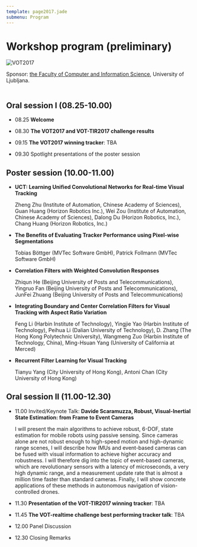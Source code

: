 ```yaml
---
template: page2017.jade
submenu: Program
---
```


# Workshop program (preliminary)

<img class="logo float-right frame" src="/img/org/logo_ljubljana.png" alt="VOT2017" />


Sponsor: <a href="https://www.fri.uni-lj.si/">the Faculty of Computer and Information Science</a>, University of Ljubljana.
<br><br>

## Oral session I (08.25-10.00)

 * 08.25 	**Welcome**

 * 08.30 	**The VOT2017 and VOT-TIR2017 challenge results**

 * 09.15 	**The VOT2017 winning tracker**: TBA

 * 09.30 	Spotlight presentations of the poster session

## Poster session (10.00-11.00)

 * **UCT: Learning Unified Convolutional Networks for Real-time Visual Tracking**

   Zheng Zhu (Institute of Automation, Chinese Academy of Sciences), Guan Huang (Horizon Robotics Inc.), Wei Zou (Institute of Automation, Chinese Academy of Sciences), Dalong Du (Horizon Robotics, Inc.), Chang Huang (Horizon Robotics, Inc.)

 * **The Benefits of Evaluating Tracker Performance using Pixel-wise Segmentations**

   Tobias Böttger (MVTec Software GmbH), Patrick Follmann (MVTec Software GmbH)

 * **Correlation Filters with Weighted Convolution Responses**

   Zhiqun He (Beijing University of Posts and Telecommunications), Yingruo Fan (Beijing University of Posts and Telecommunications), JunFei Zhuang (Beijing University of Posts and Telecommunications)

 * **Integrating Boundary and Center Correlation Filters for Visual Tracking with Aspect Ratio Variation**

   Feng Li (Harbin Institute of Technology), Yingjie Yao (Harbin Institute of Technology), Peihua Li (Dalian University of Technology), D. Zhang (The Hong Kong Polytechnic University), Wangmeng Zuo (Harbin Institute of Technology, China), Ming-Hsuan Yang (University of California at Merced)

 * **Recurrent Filter Learning for Visual Tracking**

   Tianyu Yang (City University of Hong Kong), Antoni Chan (City University of Hong Kong)


## Oral session II (11.00-12.30)

 * 11.00 	Invited/Keynote Talk: **Davide Scaramuzza, Robust, Visual-Inertial State Estimation: from Frame to Event Cameras**

    I will present the main algorithms to achieve robust, 6-DOF, state estimation for mobile robots using passive sensing. Since cameras alone are not robust enough to high-speed motion and high-dynamic range scenes, I will describe how IMUs and event-based cameras can be fused with visual information to achieve higher accuracy and robustness. I will therefore dig into the topic of event-based cameras, which are revolutionary sensors with a latency of microseconds, a very high dynamic range, and a measurement update rate that is almost a million time faster than standard cameras. Finally, I will show concrete applications of these methods in autonomous navigation of vision-controlled drones.

 * 11.30 	**Presentation of the VOT-TIR2017 winning tracker**: TBA

 * 11.45 	**The VOT-realtime challenge best performing tracker talk**: TBA

 * 12.00 	Panel Discussion

 * 12.30 	Closing Remarks


